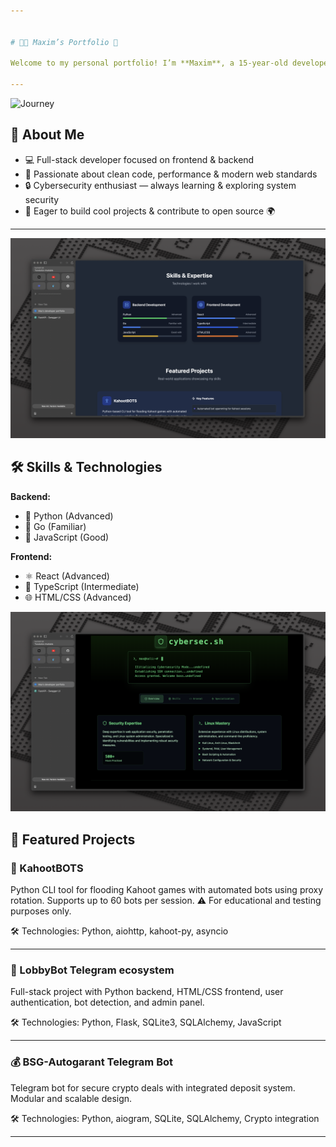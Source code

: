 ```yaml
---


# 👨‍💻 Maxim’s Portfolio 🚀

Welcome to my personal portfolio! I’m **Maxim**, a 15-year-old developer from Germany 🇩🇪 passionate about building modern web experiences using **Python** backends and cutting-edge frontend technologies ⚡️.

---
```


![Journey](https://github.com/voidelux/portfolio/blob/main/screens/image.png)

## 👋 About Me

* 💻 Full-stack developer focused on frontend & backend
* 🧹 Passionate about clean code, performance & modern web standards
* 🔒 Cybersecurity enthusiast — always learning & exploring system security
* 🚀 Eager to build cool projects & contribute to open source 🌍

---

![Skills](https://github.com/voidelux/portfolio/blob/main/screens/screen2.png)
## 🛠 Skills & Technologies

**Backend:**
- 🐍 Python (Advanced)
- 🐹 Go (Familiar)
- 📜 JavaScript (Good)

**Frontend:**
- ⚛️ React (Advanced)
- 📘 TypeScript (Intermediate)
- 🌐 HTML/CSS (Advanced)

![Cybersec](https://github.com/voidelux/portfolio/blob/main/screens/screen4.png)

## 📂 Featured Projects

### 🚀 KahootBOTS

Python CLI tool for flooding Kahoot games with automated bots using proxy rotation. Supports up to 60 bots per session.
⚠️ For educational and testing purposes only.

🛠 Technologies: Python, aiohttp, kahoot-py, asyncio

---

### 🤖 LobbyBot Telegram ecosystem

Full-stack project with Python backend, HTML/CSS frontend, user authentication, bot detection, and admin panel.

🛠 Technologies: Python, Flask, SQLite3, SQLAlchemy, JavaScript

---

### 💰 BSG-Autogarant Telegram Bot

Telegram bot for secure crypto deals with integrated deposit system. Modular and scalable design.

🛠 Technologies: Python, aiogram, SQLite, SQLAlchemy, Crypto integration

---

